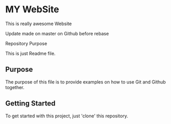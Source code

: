 # MY WebSite

This is really awesome Website

Update made on master on Github before rebase

Repository Purpose

This is just Readme file.

## Purpose

The purpose of this file is to provide examples
on how to use Git and Github together.

## Getting Started
To get started with this project, just 'clone' this repository.
